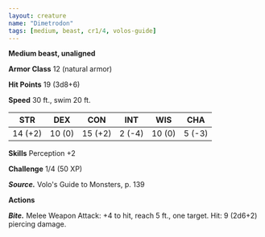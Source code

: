 ```yaml
---
layout: creature
name: "Dimetrodon"
tags: [medium, beast, cr1/4, volos-guide]
---
```


**Medium beast, unaligned**

**Armor Class** 12 (natural armor)

**Hit Points** 19 (3d8+6)

**Speed** 30 ft., swim 20 ft.

|   STR   |   DEX   |   CON   |   INT   |   WIS   |   CHA   |
|:-----:|:-----:|:-----:|:-----:|:-----:|:-----:|
| 14 (+2) | 10 (0) | 15 (+2) | 2 (-4) | 10 (0) | 5 (-3) |

**Skills** Perception +2

**Challenge** 1/4 (50 XP)

***Source.*** Volo's Guide to Monsters, p. 139

**Actions**

***Bite.*** Melee Weapon Attack: +4 to hit, reach 5 ft., one target. Hit: 9 (2d6+2) piercing damage.

